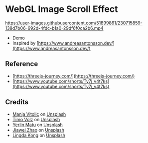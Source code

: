 # WebGL Image Scroll Effect
https://user-images.githubusercontent.com/51899861/230715859-138d7b06-692d-4fdc-b1a0-29df6f0ca2b6.mp4
- [Demo](https://lt-77a708.netlify.app/)
- Inspired by [https://www.andreasantonsson.dev/](https://www.andreasantonsson.dev/)

## Reference

- [https://threejs-journey.com/](https://threejs-journey.com/)
- [https://www.youtube.com/shorts/Ty7j_v4t7ks](https://www.youtube.com/shorts/Ty7j_v4t7ks)

## Credits

- [Manja Vitolic](https://unsplash.com/@madhatterzone) on [Unsplash](https://unsplash.com/)
- [Timo Volz](https://unsplash.com/@magict1911) on [Unsplash](https://unsplash.com/)
- [Yerlin Matu](https://unsplash.com/@yerlinmatu) on [Unsplash](https://unsplash.com/)
- [Jiawei Zhao](https://unsplash.com/@jiaweizhao) on [Unsplash](https://unsplash.com/)
- [Lingda Kong](https://unsplash.com/@konglingda) on [Unsplash](https://unsplash.com/)
